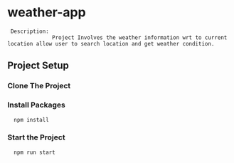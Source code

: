# weather-app
     Description: 
                  Project Involves the weather information wrt to current location allow user to search location and get weather condition.
## Project Setup
### Clone The Project
### Install Packages
      npm install
### Start the Project
      npm run start
